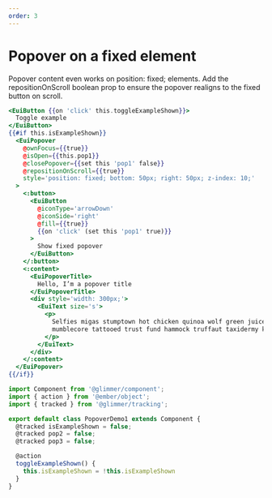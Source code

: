 ```yaml
---
order: 3
---
```


# Popover on a fixed element

<EuiText>
  Popover content even works on <EuiCode>position: fixed;</EuiCode>
  elements. Add the <EuiCode>repositionOnScroll</EuiCode> boolean prop to ensure the popover
  realigns to the fixed button on scroll.
</EuiText>

```hbs template
<EuiButton {{on 'click' this.toggleExampleShown}}>
  Toggle example
</EuiButton>
{{#if this.isExampleShown}}
  <EuiPopover
    @ownFocus={{true}}
    @isOpen={{this.pop1}}
    @closePopover={{set this 'pop1' false}}
    @repositionOnScroll={{true}}
    style='position: fixed; bottom: 50px; right: 50px; z-index: 10;'
  >
    <:button>
      <EuiButton
        @iconType='arrowDown'
        @iconSide='right'
        @fill={{true}}
        {{on 'click' (set this 'pop1' true)}}
      >
        Show fixed popover
      </EuiButton>
    </:button>
    <:content>
      <EuiPopoverTitle>
        Hello, I’m a popover title
      </EuiPopoverTitle>
      <div style='width: 300px;'>
        <EuiText size='s'>
          <p>
            Selfies migas stumptown hot chicken quinoa wolf green juice,
            mumblecore tattooed trust fund hammock truffaut taxidermy kogi.
          </p>
        </EuiText>
      </div>
    </:content>
  </EuiPopover>
{{/if}}
```

```javascript component
import Component from '@glimmer/component';
import { action } from '@ember/object';
import { tracked } from '@glimmer/tracking';

export default class PopoverDemo1 extends Component {
  @tracked isExampleShown = false;
  @tracked pop2 = false;
  @tracked pop3 = false;

  @action
  toggleExampleShown() {
    this.isExampleShown = !this.isExampleShown
  }
}
```
